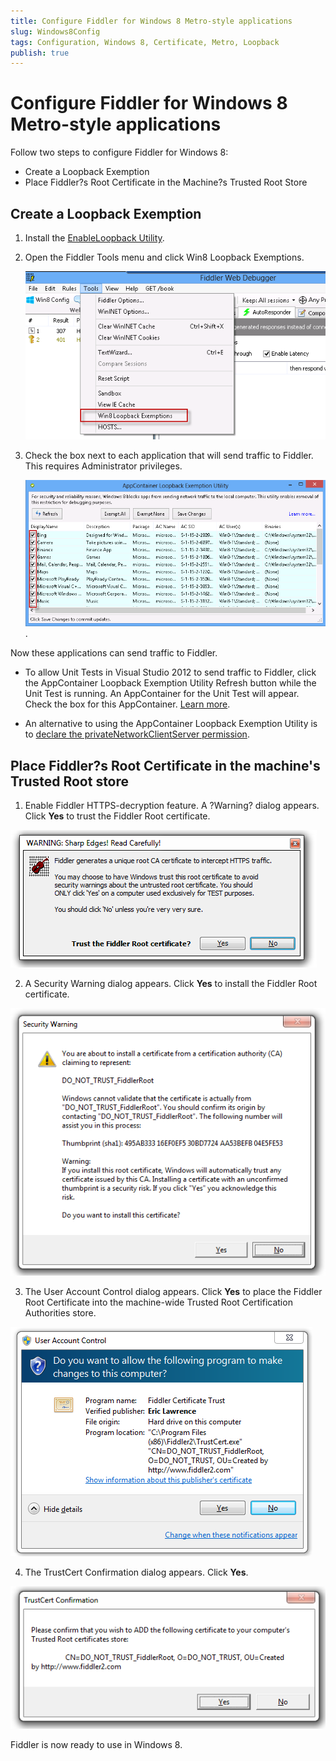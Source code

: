 ```yaml
---
title: Configure Fiddler for Windows 8 Metro-style applications
slug: Windows8Config
tags: Configuration, Windows 8, Certificate, Metro, Loopback
publish: true
---
```


<!-- http://fiddler2.com/Fiddler/help/AndroidNexus7.asp -->

Configure Fiddler for Windows 8 Metro-style applications
========================================================

Follow two steps to configure Fiddler for Windows 8:

+ Create a Loopback Exemption
+ Place Fiddler?s Root Certificate in the Machine?s Trusted Root Store

Create a Loopback Exemption
---------------------------

1.	Install the [EnableLoopback Utility][1].
2.	Open the Fiddler Tools menu and click Win8 Loopback Exemptions. 

      ![Fiddler Tools menu][2]



3.    Check the box next to each application that will send traffic to Fiddler.  This requires Administrator privileges.

      ![AppContainer Loopback Exemption Utility][3].

Now these applications can send traffic to Fiddler.

* To allow Unit Tests in Visual Studio 2012 to send traffic to Fiddler, click the AppContainer Loopback Exemption Utility Refresh button while the Unit Test is running. An AppContainer for the Unit Test will appear. Check the box for this AppContainer. [Learn more][4].  

* An alternative to using the AppContainer Loopback Exemption Utility is to [declare the privateNetworkClientServer permission][5].

Place Fiddler?s Root Certificate in the machine's Trusted Root store
--------------------------------------------------------------------

1.	Enable Fiddler HTTPS-decryption feature. A ?Warning? dialog appears. Click **Yes** to trust the Fiddler Root certificate.

 ![Warning dialog][6]

2.	A Security Warning dialog appears. Click **Yes** to install the Fiddler Root certificate.

 ![Security warning][7]

3.	The User Account Control dialog appears. Click **Yes** to place the Fiddler Root Certificate into the machine-wide Trusted Root Certification Authorities store.

 ![User Account Control dialog][8]

4.	The TrustCert Confirmation dialog appears. Click **Yes**.

 ![TrustCert Confirmation][9]

Fiddler is now ready to use in Windows 8.

[1]: https://www.fiddler2.com/dl/EnableLoopbackUtility.exe
[2]: ../images/ModelDoc/ToolsMenuLoopbackExemptions.png "Fiddler Tools menu"
[3]: ../images/ModelDoc/AppContainerLoopbackExemptionUtility.png "AppContainer Loopback Exemption Utility"
[4]: http://stackoverflow.com/questions/13360309/using-fiddler-with-windows-store-unit-test
[5]: http://msdn.microsoft.com/en-us/library/windows/apps/br211380
[6]: ../images/ModelDoc/WarningDialogTrustFiddlerRootCert.png "Trust Fiddler Root certificate warning dialog" 
[7]: ../images/ModelDoc/SecurityWarningInstallFiddlerRootCert.png "Install Fiddler Root certificate security warning dialog"
[8]: ../images/ModelDoc/UACDialog.png "User Account Control dialog"
[9]: ../images/ModelDoc/TrustCertConfirmDialog.png "TrustCert Confirmation dialog"
